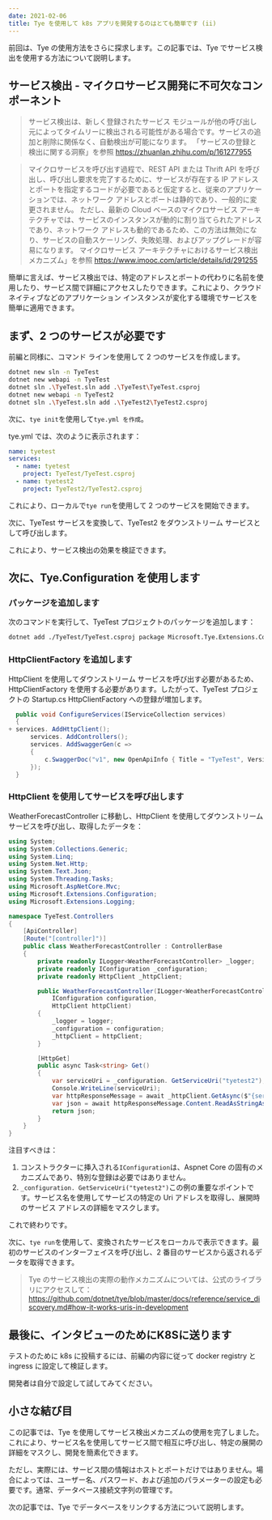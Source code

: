 ```yaml
---
date: 2021-02-06
title: Tye を使用して k8s アプリを開発するのはとても簡単です (ii)
---
```


前回は、Tye の使用方法をさらに探求します。この記事では、Tye でサービス検出を使用する方法について説明します。

<!-- more -->

<!-- md Header-Newbe-Claptrap.md -->

## サービス検出 - マイクロサービス開発に不可欠なコンポーネント

> サービス検出は、新しく登録されたサービス モジュールが他の呼び出し元によってタイムリーに検出される可能性がある場合です。サービスの追加と削除に関係なく、自動検出が可能になります。 「サービスの登録と検出に関する洞察」を参照 <https://zhuanlan.zhihu.com/p/161277955>

> マイクロサービスを呼び出す過程で、REST API または Thrift API を呼び出し、呼び出し要求を完了するために、サービスが存在する IP アドレスとポートを指定するコードが必要であると仮定すると、従来のアプリケーションでは、ネットワーク アドレスとポートは静的であり、一般的に変更されません。 ただし、最新の Cloud ベースのマイクロサービス アーキテクチャでは、サービスのインスタンスが動的に割り当てられたアドレスであり、ネットワーク アドレスも動的であるため、この方法は無効になり、サービスの自動スケーリング、失敗処理、およびアップグレードが容易になります。 マイクロサービス アーキテクチャにおけるサービス検出メカニズム」を参照 <https://www.imooc.com/article/details/id/291255>

簡単に言えば、サービス検出では、特定のアドレスとポートの代わりに名前を使用したり、サービス間で詳細にアクセスしたりできます。これにより、クラウド ネイティブなどのアプリケーション インスタンスが変化する環境でサービスを簡単に適用できます。

## まず、2 つのサービスが必要です

前編と同様に、コマンド ラインを使用して 2 つのサービスを作成します。

```bash
dotnet new sln -n TyeTest
dotnet new webapi -n TyeTest
dotnet sln .\TyeTest.sln add .\TyeTest\TyeTest.csproj
dotnet new webapi -n TyeTest2
dotnet sln .\TyeTest.sln add .\TyeTest2\TyeTest2.csproj
```

次に、`tye init`を使用して`tye.yml を作成`。

tye.yml では、次のように表示されます：

```yml
name: tyetest
services:
  - name: tyetest
    project: TyeTest/TyeTest.csproj
  - name: tyetest2
    project: TyeTest2/TyeTest2.csproj
```

これにより、ローカルで`tye run`を使用して 2 つのサービスを開始できます。

次に、TyeTest サービスを変換して、TyeTest2 をダウンストリーム サービスとして呼び出します。

これにより、サービス検出の効果を検証できます。

## 次に、Tye.Configuration を使用します

### パッケージを追加します

次のコマンドを実行して、TyeTest プロジェクトのパッケージを追加します：

```bash
dotnet add ./TyeTest/TyeTest.csproj package Microsoft.Tye.Extensions.Configuration --version 0.6.0-alpha.21070.5
```

### HttpClientFactory を追加します

HttpClient を使用してダウンストリーム サービスを呼び出す必要があるため、HttpClientFactory を使用する必要があります。したがって、TyeTest プロジェクトの Startup.cs HttpClientFactory への登録が増加します。

```csharp
  public void ConfigureServices(IServiceCollection services)
  {
+ services. AddHttpClient();
      services. AddControllers();
      services. AddSwaggerGen(c =>
      {
          c.SwaggerDoc("v1", new OpenApiInfo { Title = "TyeTest", Version = "v1" });
      });
  }
```

### HttpClient を使用してサービスを呼び出します

WeatherForecastController に移動し、HttpClient を使用してダウンストリーム サービスを呼び出し、取得したデータを：

```cs
using System;
using System.Collections.Generic;
using System.Linq;
using System.Net.Http;
using System.Text.Json;
using System.Threading.Tasks;
using Microsoft.AspNetCore.Mvc;
using Microsoft.Extensions.Configuration;
using Microsoft.Extensions.Logging;

namespace TyeTest.Controllers
{
    [ApiController]
    [Route("[controller]")]
    public class WeatherForecastController : ControllerBase
    {
        private readonly ILogger<WeatherForecastController> _logger;
        private readonly IConfiguration _configuration;
        private readonly HttpClient _httpClient;

        public WeatherForecastController(ILogger<WeatherForecastController> logger,
            IConfiguration configuration,
            HttpClient httpClient)
        {
            _logger = logger;
            _configuration = configuration;
            _httpClient = httpClient;
        }

        [HttpGet]
        public async Task<string> Get()
        {
            var serviceUri = _configuration. GetServiceUri("tyetest2");
            Console.WriteLine(serviceUri);
            var httpResponseMessage = await _httpClient.GetAsync($"{serviceUri}WeatherForecast");
            var json = await httpResponseMessage.Content.ReadAsStringAsync();
            return json;
        }
    }
}
```

注目すべきは：

1. コンストラクターに挿入される`IConfiguration`は、Aspnet Core の固有のメカニズムであり、特別な登録は必要ではありません。
2. `_configuration. GetServiceUri("tyetest2")`この例の重要なポイントです。サービス名を使用してサービスの特定の Uri アドレスを取得し、展開時のサービス アドレスの詳細をマスクします。

これで終わりです。

次に、`tye run`を使用して、変換されたサービスをローカルで表示できます。最初のサービスのインターフェイスを呼び出し、2 番目のサービスから返されるデータを取得できます。

> Tye のサービス検出の実際の動作メカニズムについては、公式のライブラリにアクセスして： <https://github.com/dotnet/tye/blob/master/docs/reference/service_discovery.md#how-it-works-uris-in-development>

## 最後に、インタビューのためにK8Sに送ります

テストのために k8s に投稿するには、前編の内容に従って docker registry と ingress に設定して検証します。

開発者は自分で設定して試してみてください。

## 小さな結び目

この記事では、Tye を使用してサービス検出メカニズムの使用を完了しました。これにより、サービス名を使用してサービス間で相互に呼び出し、特定の展開の詳細をマスクし、開発を簡素化できます。

ただし、実際には、サービス間の情報はホストとポートだけではありません。場合によっては、ユーザー名、パスワード、および追加のパラメーターの設定も必要です。通常、データベース接続文字列の管理です。

次の記事では、Tye でデータベースをリンクする方法について説明します。

<!-- md Footer-Newbe-Claptrap.md -->
